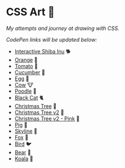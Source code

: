 # CSS Art 🎨 #

*My attempts and journey at drawing with CSS.*

*CodePen links will be updated below:*

* [Interactive Shiba Inu](https://codepen.io/aradevich/pen/YzGQoxe) 🐕
* [Orange](https://codepen.io/aradevich/pen/LYRLQxV) 🍊
* [Tomato](https://codepen.io/aradevich/pen/oNzwXzb) 🍅
* [Cucumber](https://codepen.io/aradevich/pen/zYKwPyR) 🥒
* [Egg](https://codepen.io/aradevich/pen/zYKwPyR) 🥚
* [Cow](https://codepen.io/aradevich/pen/JjRbWyK) 🐮
* [Poodle](https://codepen.io/aradevich/pen/yLaaxxy) 🐩
* [Black Cat](https://codepen.io/aradevich/pen/abmmzMy) 🐈
* [Christmas Tree](https://codepen.io/aradevich/pen/WNGQaVL) 🎄
* [Christmas Tree v2](https://codepen.io/aradevich/pen/KKgVLbB) 🎄
* [Christmas Tree v2 - Pink](https://codepen.io/aradevich/pen/GRjoyMb) 🎄
* [Pig](https://codepen.io/aradevich/pen/YzGyPWb) 🐷
* [Skyline](https://codepen.io/aradevich/pen/ExgaOKv) 🌃
* [Fox](https://codepen.io/aradevich/pen/NWRPLNj) 🦊
* [Bird](https://codepen.io/aradevich/pen/LYRELrM) 🐦
* [Bear](https://codepen.io/aradevich/pen/oNzNKWX) 🐻
* [Koala](https://codepen.io/aradevich/pen/bGwGPve) 🐨

